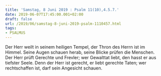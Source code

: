 ```yaml
---
title: 'Samstag, 8 Juni 2019 : Psalm 11(10),4.5.7.'
date: 2019-06-07T17:45:00.001+02:00
draft: false
url: /2019/06/samstag-8-juni-2019-psalm-1110457.html
tags: 
- PSALMUS
---
```


Der Herr weilt in seinem heiligen Tempel, der Thron des Herrn ist im Himmel. Seine Augen schauen herab, seine Blicke prüfen die Menschen. Der Herr prüft Gerechte und Frevler; wer Gewalttat liebt, den hasst er aus tiefster Seele. Denn der Herr ist gerecht, er liebt gerechte Taten; wer rechtschaffen ist, darf sein Angesicht schauen.